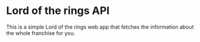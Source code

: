 # Lord of the rings API

This is a simple Lord of the rings web app that fetches the information about the whole franchise for you.
